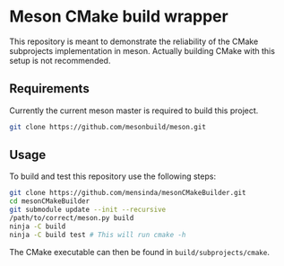 # Meson CMake build wrapper

This repository is meant to demonstrate the reliability of the CMake
subprojects implementation in meson. Actually building CMake with
this setup is not recommended.

## Requirements

Currently the current meson master is required to build this project.

```bash
git clone https://github.com/mesonbuild/meson.git
```

## Usage

To build and test this repository use the following steps:

```bash
git clone https://github.com/mensinda/mesonCMakeBuilder.git
cd mesonCMakeBuilder
git submodule update --init --recursive
/path/to/correct/meson.py build
ninja -C build
ninja -C build test # This will run cmake -h
```

The CMake executable can then be found in `build/subprojects/cmake`.
